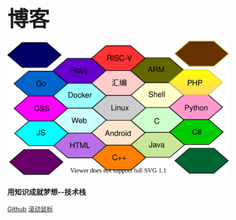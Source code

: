 # <font size=108>博客</font>

![](./lib/Engineer.svg)

### 用知识成就梦想--技术栈

[Github](https://github.com/PorterChu/Myblog)
[滚动鼠标](./README.md)